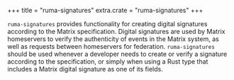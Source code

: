 +++
title = "ruma-signatures"
extra.crate = "ruma-signatures"
+++

`ruma-signatures` provides functionality for creating digital signatures according to the Matrix specification.
Digital signatures are used by Matrix homeservers to verify the authenticity of events in the Matrix system, as well as requests between homeservers for federation.
`ruma-signatures` should be used whenever a developer needs to create or verify a signature according to the specification, or simply when using a Rust type that includes a Matrix digital signature as one of its fields.
